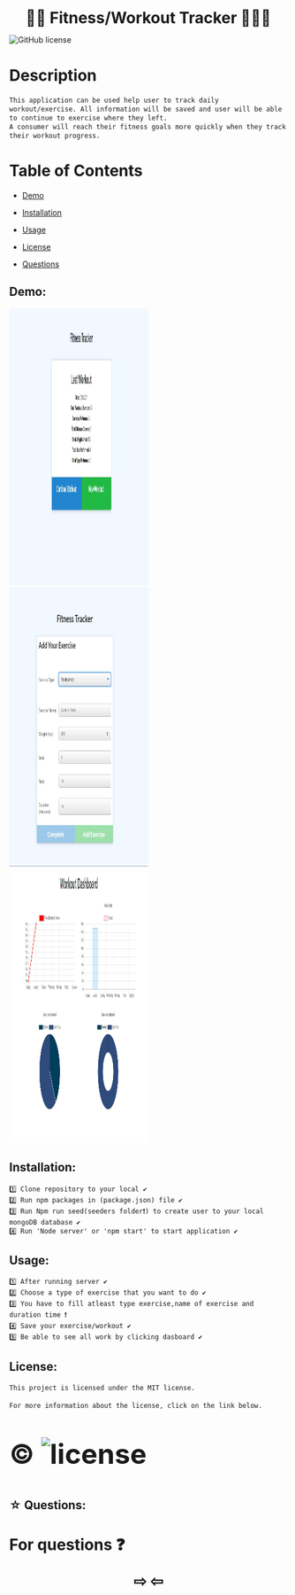 <link rel="stylesheet" href="https://use.fontawesome.com/releases/v5.8.1/css/all.css"
        integrity="sha384-50oBUHEmvpQ+1lW4y57PTFmhCaXp0ML5d60M1M7uH2+nqUivzIebhndOJK28anvf" crossorigin="anonymous" />


<h1 style="text-align:center;margin:2%"> 🏋️‍♀️ Fitness/Workout Tracker 🏋🏾‍♂️</h1>

![GitHub license](https://img.shields.io/badge/license-MIT2.0-blue.svg)


<h1>Description</h1>

    This application can be used help user to track daily workout/exercise. All information will be saved and user will be able to continue to exercise where they left.
    A consumer will reach their fitness goals more quickly when they track their workout progress.


<h1> Table of Contents </h1>

* [Demo](#Demo)

* [Installation](#installation)
  
* [Usage](#usage)


* [License](#license)

 
* [Questions](#Questions)


## Demo:

<img src="./public/assets/user.jpg" style="heigh:50%" width="50%" height="500px">


<img src="./public/assets/tracker.jpg" width="50%" height="500px">



<img src="./public/assets/dashboard.jpg" width="50%" height="500px">

## Installation:
    1️⃣ Clone repository to your local ✔
    2️⃣ Run npm packages in (package.json) file ✔
    3️⃣ Run Npm run seed(seeders folder❗️) to create user to your local mongoDB database ✔
    4️⃣ Run 'Node server' or 'npm start' to start application ✔
##  Usage:
    1️⃣ After running server ✔
    2️⃣ Choose a type of exercise that you want to do ✔
    3️⃣ You have to fill atleast type exercise,name of exercise and duration time ❗️    
    4️⃣ Save your exercise/workout ✔
    5️⃣ Be able to see all work by clicking dasboard ✔

##  License:
    This project is licensed under the MIT license.

    For more information about the license, click on the link below.

<h1>
<div  style="font-size:50px">  

©  ![license](https://img.shields.io/badge/license-MIT-green.svg)

</div>

</h1>

## ☆ Questions:
   
<h1>
     For questions ❓
     <div style="text-align:center"> ⇨
    <a style="font-size:50px;color:white" target="_blank" href="https://github.com/fatihay53"> <i id="gitt" 
                                class="fab fa-github-square"> </i> </a> <a style="font-size:50px;color:white" target="_blank" href="https://www.linkedin.com/in/fatih-sultan-ay-211689181/"> <i id="gitt"
                                class="fab fa-linkedin in icon"></i> </a> <a style="font-size:50px;color:white" target="_blank" href="mailto: f.sultanay@gmail.com"> <i id="gitt"
                                class="fab fa-google plus g icon"></i></a>  ⇦  
    </div>                            
</h1>



